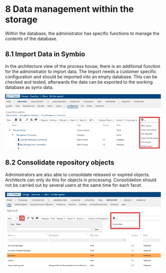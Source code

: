 # 8 Data management within the storage

Within the database, the administrator has specific functions to manage the contents of the database.

## 8.1 Import Data in Symbio

In the architecture view of the process house, there is an additional function for the administrator to import data. The Import needs a customer specific configuration and should be imported into an empty database. This can be checked and tested, afterwards the data can be exported to the working database as symx data.

![screen](./media/8.1.png)

## 8.2 Consolidate repository objects

Administrators are also able to consolidate released or expired objects. Architects can only do this for objects in processing. Consolidation should not be carried out by several users at the same time for each facet.

![screen](./media/8.2.png)